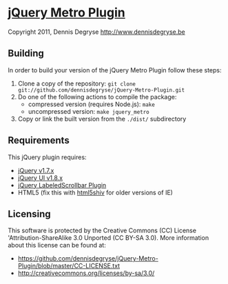 [jQuery Metro Plugin](https://github.com/dennisdegryse/jQuery-Metro-Plugin/wiki)
================================================================================
Copyright 2011, Dennis Degryse
http://www.dennisdegryse.be

Building
----------------

In order to build your version of the jQuery Metro Plugin follow these steps:

1. Clone a copy of the repository: `git clone git://github.com/dennisdegryse/jQuery-Metro-Plugin.git`
2. Do one of the following actions to compile the package:
   * compressed version (requires Node.js): `make`
   * uncompressed version: `make jquery_metro`
3. Copy or link the built version from the `./dist/` subdirectory

Requirements
----------------

This jQuery plugin requires:
   * [jQuery v1.7.x](https://github.com/jquery/jquery)
   * [jQuery UI v1.8.x](https://github.com/jquery/jquery-ui)
   * [jQuery LabeledScrollbar Plugin](https://github.com/dennisdegryse/jQuery-LabeledScrollbar-Plugin)
   * HTML5 (fix this with [html5shiv](http://code.google.com/p/html5shiv/) for older versions of IE)


Licensing
----------------

This software is protected by the Creative Commons (CC) License 'Attribution-ShareAlike 3.0 Unported (CC BY-SA 3.0). More information about this license can be found at:
   * https://github.com/dennisdegryse/jQuery-Metro-Plugin/blob/master/CC-LICENSE.txt
   * http://creativecommons.org/licenses/by-sa/3.0/
